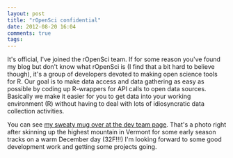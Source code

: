 ```yaml
---
layout: post
title: "rOpenSci confidential"
date: 2012-08-20 16:04
comments: true
tags: 
---
```

It's official, I've joined the rOpenSci team.  If for some reason you've found my blog but don't know what rOpenSci is (I find that a bit hard to believe though), it's a group of developers devoted to making open science tools for R. Our goal is to make data access and data gathering as easy as possible by coding up R-wrappers for API calls to open data sources. <!-- more --> Basically we make it easier for you to get data into your working environment (R) without having to deal with lots of idiosyncratic data collection activities.

You can see [my sweaty mug over at the dev team page](http://ropensci.org/about/#devteam).  That's a photo right after skinning up the highest mountain in Vermont for some early season tracks on a warm December day (32F!!!)  I'm looking forward to some good development work and getting some projects going.
